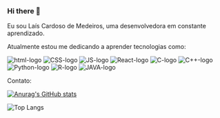 ### Hi there 👋

Eu sou Laís Cardoso de Medeiros, uma desenvolvedora em constante aprendizado.

Atualmente estou me dedicando a aprender tecnologias como:
<div style="display: inline_block">
   <img src="https://img.shields.io/badge/HTML5-E34F26?style=for-the-badge&logo=html5&logoColor=white" alt="html-logo"/>
   <img src="https://img.shields.io/badge/CSS3-1572B6?style=for-the-badge&logo=css3&logoColor=white" alt="CSS-logo"/>
   <img src="https://img.shields.io/badge/JavaScript-323330?style=for-the-badge&logo=javascript&logoColor=F7DF1E" alt="JS-logo"/>
   <img src="https://img.shields.io/badge/React-20232A?style=for-the-badge&logo=react&logoColor=61DAFB" alt="React-logo"/>
   <img src="https://img.shields.io/badge/c-%2300599C.svg?style=for-the-badge&logo=c&logoColor=white" alt="C-logo"/>
   <img src="https://img.shields.io/badge/c++-%2300599C.svg?style=for-the-badge&logo=c%2B%2B&logoColor=white" alt="C++-logo"/>
   <img src="https://img.shields.io/badge/python-3670A0?style=for-the-badge&logo=python&logoColor=ffdd54" alt="Python-logo"/>
   <img src="https://img.shields.io/badge/r-%23276DC3.svg?style=for-the-badge&logo=r&logoColor=white" alt="R-logo"/>
   <img src="https://img.shields.io/badge/java-%23ED8B00.svg?style=for-the-badge&logo=openjdk&logoColor=white" alt="JAVA-logo"/>
</div>
   
   	

Contato:

[![Anurag's GitHub stats](https://github-readme-stats.vercel.app/api?username=lais-cardoso&show_icons=true&theme=radical)](https://github.com/anuraghazra/github-readme-stats)

![Top Langs](https://github-readme-stats.vercel.app/api/top-langs/?username=lais-cardoso&layout=compact)
